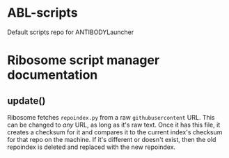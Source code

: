 # ABL-scripts
Default scripts repo for ANTIBODYLauncher

# Ribosome script manager documentation

## update()
Ribosome fetches `repoindex.py` from a raw `githubusercontent` URL. This can be changed to *any* URL, as long as it's raw text. Once it has this file, it creates a checksum for it and compares it to the current index's checksum for that repo on the machine. If it's different or doesn't exist, then the old repoindex is deleted and replaced with the new repoindex.
